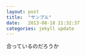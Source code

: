 ```yaml
---
layout: post
title:  "サンプル"
date:   2013-08-18 21:32:37
categories: jekyll update
---
```


合っているのだろうか